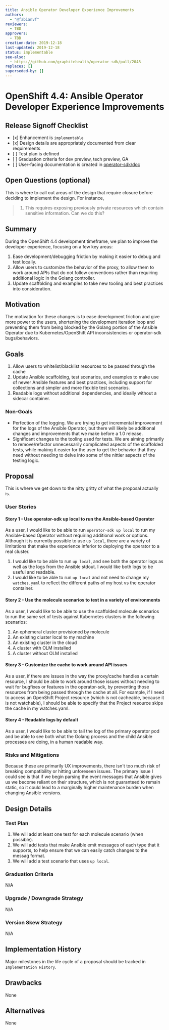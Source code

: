 ```yaml
---
title: Ansible Operator Developer Experience Improvements
authors:
  - "@fabianvf"
reviewers:
  - TBD
approvers:
  - TBD
creation-date: 2019-12-18
last-updated: 2019-12-18
status: implementable
see-also:
  - https://github.com/graphitehealth/operator-sdk/pull/2048
replaces: []
superseded-by: []
---
```


# OpenShift 4.4: Ansible Operator Developer Experience Improvements

## Release Signoff Checklist

- \[x\] Enhancement is `implementable`
- \[x\] Design details are appropriately documented from clear requirements
- \[ \] Test plan is defined
- \[ \] Graduation criteria for dev preview, tech preview, GA
- \[ \] User-facing documentation is created in [operator-sdk/doc][operator-sdk-doc]

## Open Questions (optional)

This is where to call out areas of the design that require closure before deciding
to implement the design.  For instance,
 > 1. This requires exposing previously private resources which contain sensitive
  information.  Can we do this?

## Summary

During the OpenShift 4.4 development timeframe, we plan to improve the developer
experience, focusing on a few key areas:

1. Ease development/debugging friction by making it easier to debug and test
    locally.
2. Allow users to customize the behavior of the proxy, to allow them to work around
    APIs that do not follow conventions rather than requiring additional logic in
    the Golang controller.
3. Update scaffolding and examples to take new tooling and best practices into
    consideration.

## Motivation

The motivation for these changes is to ease development friction and give more
power to the users, shortening the development iteration loop and preventing them
from being blocked by the Golang portion of the Ansible Operator due to
Kubernetes/OpenShift API inconsistencies or operator-sdk bugs/behaviors.

## Goals

1. Allow users to whitelist/blacklist resources to be passed through the cache
2. Update Ansible scaffolding, test scenarios, and examples to make use of newer
    Ansible features and best practices, including support for collections and
    simpler and more flexible test scenarios.
3. Readable logs without additional dependencies, and ideally without a sidecar
    container.

### Non-Goals

- Perfection of the logging. We are trying to get incremental improvement for the
    logs of the Ansible Operator, but there will likely be additional changes and
    improvements that we make before a 1.0 release.
- Significant changes to the tooling used for tests. We are aiming primarily to
    remove/refactor unnecessarily complicated aspects of the scaffolded tests,
    while making it easier for the user to get the behavior that they need without
    needing to delve into some of the nittier aspects of the testing logic.

## Proposal

This is where we get down to the nitty gritty of what the proposal actually is.

### User Stories

#### Story 1 - Use operator-sdk up local to run the Ansible-based Operator

As a user, I would like to be able to run `operator-sdk up local` to run my
Ansible-based Operator without requiring additional work or options. Although
it is currently possible to use `up local`, there are a variety of limitations
that make the experience inferior to deploying the operator to a real cluster.

1. I would like to be able to run `up local`, and see both the operator logs as
    well as the logs from the Ansible stdout. I would like both logs to be useful
    and readable.
1. I would like to be able to run `up local` and not need to change my
    `watches.yaml` to reflect the different paths of my host vs the operator
    container.

#### Story 2 - Use the molecule scenarios to test in a variety of environments

As a user, I would like to be able to use the scaffolded molecule scenarios to
run the same set of tests against Kubernetes clusters in the following scenarios:

1. An ephemeral cluster provisioned by molecule
1. An existing cluster local to my machine
1. An existing cluster in the cloud
1. A cluster with OLM installed
1. A cluster without OLM installed


#### Story 3 - Customize the cache to work around API issues

As a user, if there are issues in the way the proxy/cache handles a certain resource,
I should be able to work around those issues without needing to wait for bugfixes or
features in the operator-sdk, by preventing those resources from being passed through
the cache at all. For example, if I need to access an OpenShift Project resource (which
is not cacheable, because it is not watchable), I should be able to specify that the
Project resource skips the cache in my watches.yaml.


#### Story 4 - Readable logs by default

As a user, I would like to be able to tail the log of the primary operator pod and be
able to see both what the Golang process and the child Ansible processes are doing,
in a human readable way.


### Risks and Mitigations

Because these are primarily UX improvements, there isn't too much risk of breaking
compatibility or hitting unforeseen issues. The primary issue I could see is that
if we begin parsing the event messages that Ansible gives us we become reliant on
their structure, which is not guaranteed to remain static, so it could lead to a
marginally higher maintenance burden when changing Ansible versions.

## Design Details

### Test Plan

1. We will add at least one test for each molecule scenario (when possible).
1. We will add tests that make Ansible emit messages of each type that it supports,
    to help ensure that we can easily catch changes to the messag format.
1. We will add a test scenario that uses `up local`.

### Graduation Criteria

N/A

### Upgrade / Downgrade Strategy

N/A

### Version Skew Strategy

N/A

## Implementation History

Major milestones in the life cycle of a proposal should be tracked in `Implementation
History`.

## Drawbacks

None

## Alternatives

None

[operator-sdk-doc]:  https://sdk.operatorframework.io/
